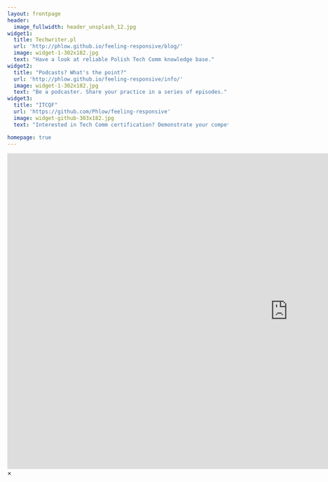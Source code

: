 ```yaml
---
layout: frontpage
header:
  image_fullwidth: header_unsplash_12.jpg
widget1:
  title: Techwriter.pl
  url: 'http://phlow.github.io/feeling-responsive/blog/'
  image: widget-1-302x182.jpg
  text: "Have a look at reliable Polish Tech Comm knowledge base."
widget2:
  title: "Podcasts? What's the point?"
  url: 'http://phlow.github.io/feeling-responsive/info/'
  image: widget-1-302x182.jpg
  text: "Be a podcaster. Share your practice in a series of episodes."
widget3:
  title: "ITCQF"
  url: 'https://github.com/Phlow/feeling-responsive'
  image: widget-github-303x182.jpg
  text: "Interested in Tech Comm certification? Demonstrate your competence and obtain recognizable credential"

homepage: true
---
```


<div id="videoModal" class="reveal-modal large" data-reveal="">
  <div class="flex-video widescreen vimeo" style="display: block;">
    <iframe width="1280" height="720" src="https://open.spotify.com/show/2jhQ1Z1nAOY686RVok7O9I" frameborder="0" allowfullscreen></iframe>
  </div>
  <a class="close-reveal-modal">&#215;</a>
</div>

